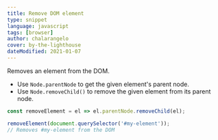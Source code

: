 ```yaml
---
title: Remove DOM element
type: snippet
language: javascript
tags: [browser]
author: chalarangelo
cover: by-the-lighthouse
dateModified: 2021-01-07
---
```


Removes an element from the DOM.

- Use `Node.parentNode` to get the given element's parent node.
- Use `Node.removeChild()` to remove the given element from its parent node.

```js
const removeElement = el => el.parentNode.removeChild(el);
```

```js
removeElement(document.querySelector('#my-element'));
// Removes #my-element from the DOM
```
